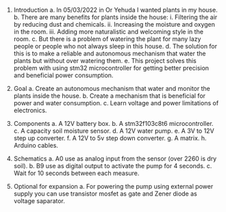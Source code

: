1.	Introduction
  a.	In 05/03/2022 in Or Yehuda I wanted plants in my house.
  b.	There are many benefits for plants inside the house:
    i.	Filtering the air by reducing dust and chemicals.
    ii.	Increasing the moisture and oxygen in the room.
    iii.	Adding more naturalistic and welcoming style in the room.
  c.	But there is a problem of watering the plant for many lazy people or people who not always sleep in this house. 
  d.	The solution for this is to make a reliable and autonomous mechanism that water the plants but without over watering them.
  e.	This project solves this problem with using stm32 microcontroller for getting better precision and beneficial power consumption.
  
2.	Goal
  a.	Create an autonomous mechanism that water and monitor the plants inside the house.
  b.	 Create a mechanism that is beneficial for power and water consumption.
  c.	Learn voltage and power limitations of electronics. 
  
3.	Components
  a.	A 12V battery box.
  b.	A stm32f103c8t6 microcontroller.
  c.	A capacity soil moisture sensor.
  d.	A 12V water pump.
  e.	A 3V to 12V step up converter.
  f.	A 12V to 5v step down converter.
  g.	A matrix.
  h.	Arduino cables.
 
4.	Schematics
  a.	A0 use as analog input from the sensor (over 2260 is dry soil).
  b.	B9 use as digital output to activate the pump for 4 seconds.
  c.	Wait for 10 seconds between each measure.
  
5.	Optional for expansion
  a.	For powering the pump using external power supply you can use transistor mosfet as gate and Zener diode as  voltage saparator.
